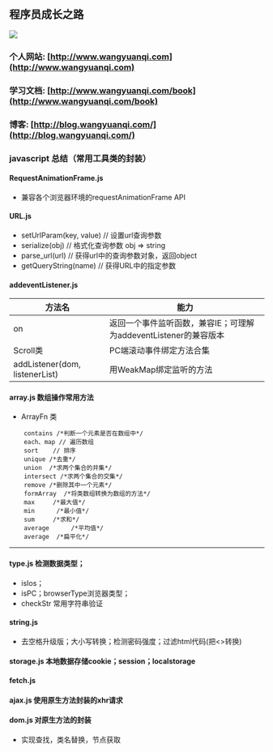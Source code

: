 
## 程序员成长之路

[<img src="https://img.shields.io/badge/思否-2.5k-42b983.svg">](https://segmentfault.com/u/wangyuanqi)


### 个人网站: [http://www.wangyuanqi.com](http://www.wangyuanqi.com)
### 学习文档: [http://www.wangyuanqi.com/book](http://www.wangyuanqi.com/book)
### 博客: [http://blog.wangyuanqi.com/](http://blog.wangyuanqi.com/)


### javascript 总结（常用工具类的封装）

#### RequestAnimationFrame.js 
- 兼容各个浏览器环境的requestAnimationFrame API
#### URL.js
- setUrlParam(key, value)   // 设置url查询参数
- serialize(obj)   // 格式化查询参数 obj => string
- parse_url(url)  // 获得url中的查询参数对象，返回object
- getQueryString(name)  // 获得URL中的指定参数

#### addeventListener.js 
方法名 | 能力 
--- | --- 
on | 返回一个事件监听函数，兼容IE；可理解为addeventListener的兼容版本
Scroll类 | PC端滚动事件绑定方法合集
addListener(dom, listenerList) | 用WeakMap绑定监听的方法

#### array.js  数组操作常用方法
- ArrayFn 类

```
    contains /*判断一个元素是否在数组中*/
    each、map // 遍历数组
    sort    // 排序
    unique /*去重*/
    union  /*求两个集合的并集*/
    intersect /*求两个集合的交集*/
    remove /*删除其中一个元素*/
    formArray  /*将类数组转换为数组的方法*/
    max     /*最大值*/
    min      /*最小值*/
    sum     /*求和*/
    average      /*平均值*/
    average  /*扁平化*/
```

---


#### type.js 检测数据类型；
- isIos；
- isPC；browserType浏览器类型；
- checkStr 常用字符串验证

#### string.js 
- 去空格升级版；大小写转换；检测密码强度；过滤html代码(把<>转换)
#### storage.js 本地数据存储cookie；session；localstorage
#### fetch.js
#### ajax.js 使用原生方法封装的xhr请求
#### dom.js 对原生方法的封装
- 实现查找，类名替换，节点获取
